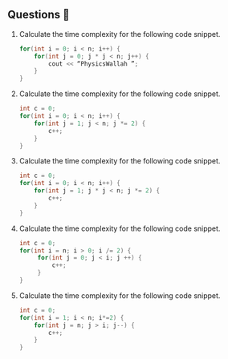 ## Questions 📝


1. Calculate the time complexity for the following code snippet.
   ```cpp
   for(int i = 0; i < n; i++) {
       for(int j = 0; j * j < n; j++) {
           cout << “PhysicsWallah ”;
       }
   }
   ```

   
2. Calculate the time complexity for the following code snippet.

   ```cpp
   int c = 0;
   for(int i = 0; i < n; i++) {
       for(int j = 1; j < n; j *= 2) {
           c++;
       }
   }
   ```
   

3. Calculate the time complexity for the following code snippet.

   ```cpp
   int c = 0;
   for(int i = 0; i < n; i++) {
       for(int j = 1; j * j < n; j *= 2) {
           c++;
       }
   }
   ```

   
4. Calculate the time complexity for the following code snippet.

   ```cpp
   int c = 0;
   for(int i = n; i > 0; i /= 2) {
        for(int j = 0; j < i; j ++) {
            c++;
        }
   }
   ```



5. Calculate the time complexity for the following code snippet.

   ```cpp
   int c = 0;
   for(int i = 1; i < n; i*=2) {
       for(int j = n; j > i; j--) {
           c++; 
       }
   }
   ```
